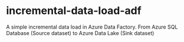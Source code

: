 # incremental-data-load-adf
A simple incremental data load in Azure Data Factory. From Azure SQL Database (Source dataset) to Azure Data Lake (Sink dataset)
